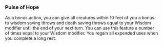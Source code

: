 ### Pulse of Hope
As a bonus action, you can give all creatures within 10 feet of you a bonus to wisdom saving throws and death saving throws equal to your Wisdom modifier until the end of your next turn. You can use this feature a number of times equal to your Wisdom modifier. You regain all expended uses when you complete a long rest.

